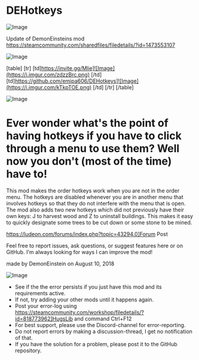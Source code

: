 # DEHotkeys

![Image](https://i.imgur.com/WAEzk68.png)

Update of DemonEinsteins mod
https://steamcommunity.com/sharedfiles/filedetails/?id=1473553107

![Image](https://i.imgur.com/7Gzt3Rg.png)


[table]
	[tr]
		[td]https://invite.gg/Mlie]![Image](https://i.imgur.com/zdzzBrc.png)
[/td]
		[td]https://github.com/emipa606/DEHotkeys]![Image](https://i.imgur.com/kTkpTOE.png)
[/td]
	[/tr]
[/table]
	
![Image](https://i.imgur.com/NOW7jU1.png)


# Ever wonder what's the point of having hotkeys if you have to click through a menu to use them? Well now you don't (most of the time) have to!



This mod makes the order hotkeys work when you are not in the order menu. The hotkeys are disabled whenever you are in another menu that involves hotkeys so that they do not interfere with the menu that is open. The mod also adds two new hotkeys which did not previously have their own keys: J to harvest wood and Z to uninstall buildings. This makes it easy to quickly designate some trees to be cut down or some stone to be mined.


https://ludeon.com/forums/index.php?topic=43294.0]Forum Post


Feel free to report issues, ask questions, or suggest features here or on GitHub. I'm always looking for ways I can improve the mod!

made by DemonEinstein on August 10, 2018


![Image](https://i.imgur.com/Rs6T6cr.png)



-  See if the the error persists if you just have this mod and its requirements active.
-  If not, try adding your other mods until it happens again.
-  Post your error-log using https://steamcommunity.com/workshop/filedetails/?id=818773962]HugsLib and command Ctrl+F12
-  For best support, please use the Discord-channel for error-reporting.
-  Do not report errors by making a discussion-thread, I get no notification of that.
-  If you have the solution for a problem, please post it to the GitHub repository.



